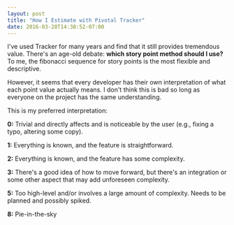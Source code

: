 ```yaml
---
layout: post
title: "How I Estimate with Pivotal Tracker"
date: 2016-03-28T14:38:52-07:00
---
```


I've used Tracker for many years and find that it still provides tremendous value. There's an age-old debate: **which story point method should I use?** To me, the fibonacci sequence for story points is the most flexible and descriptive.

However, it seems that every developer has their own interpretation of what each point value actually means. I don't think this is bad so long as everyone on the project has the same understanding.

This is my preferred interpretation:

**0:** Trivial and directly affects and is noticeable by the user (e.g., fixing a typo, altering some copy).

**1:** Everything is known, and the feature is straightforward.

**2:** Everything is known, and the feature has some complexity.

**3:** There's a good idea of how to move forward, but there's an integration or some other aspect that may add unforeseen complexity.

**5:** Too high-level and/or involves a large amount of complexity. Needs to be planned and possibly spiked.

**8:** Pie-in-the-sky


